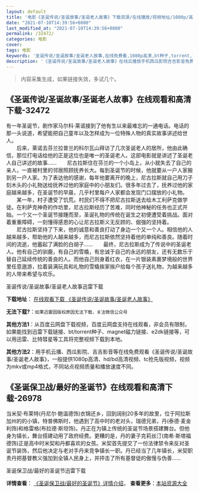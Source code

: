 ```yaml
---
layout: default
title: '电影《圣诞传说/圣诞故事/圣诞老人故事》下载资源/在线播放/视频地址/1080p/高清/蓝光'
date: "2021-07-10T14:39:56+0800"
last_modified_at: "2021-07-10T14:39:56+0800"
permalink: /32472/
categories: 电影
cover:
tags: 电影
keywords: '圣诞传说/圣诞故事/圣诞老人故事,在线免费看,1080p高清,bt种子,torrent,百度云盘,magnet,磁力链,迅雷下载资源'
description: '《圣诞传说/圣诞故事/圣诞老人故事》在线云播放手机西瓜影院吉吉影音免费看，1080p高清bd/hd未删减完整版和tc抢先枪版，mkv/mp4格式，附带bt/torrent种子、magnet/磁力链、百度云盘、网盘资源迅雷下载链接'
---
```


>内容采集生成，如果链接失效，多试几个。


## 《圣诞传说/圣诞故事/圣诞老人故事》在线观看和高清下载-32472

有一年圣诞节，剧作家马尔科&middot;莱诺接到了他有生以来最难忘的一通电话。电话的那一头说道，希望能把自己童年以及怎样成为一位特殊人物的真实故事讲述给世人。<br />　　后来，莱诺去芬兰拉普兰的科尔瓦山拜访了几次圣诞老人的居所，他由此确信，那位打电话给他的正是这位也是唯一的圣诞老人。这部电影就是讲述了圣诞老人自己讲述的故事&hellip;…　　尼古拉斯住在芬兰的一个小岛上，从小就失去了自己的亲人，一直被村里的邻居照顾抚养长大。每到圣诞节的时候，他就要从一户人家搬到另一户人家。为了表达他的感谢，每年他要离开的晚上，尼古拉斯就自己用刀子刻木头的小礼物送给抚养过他的家庭中的小朋友们。很多年过去了，抚养过他的家庭越来越多，在圣诞节的早晨，几乎村里每户人家都会发现门口摆放的小礼物。<br />　　某一年，村子遭受了饥荒。村民们不得不把尼古拉斯送去给木工利萨克做学徒。在利萨克神奇的作坊里，尼古拉斯经历了苦难，同时他神秘的任务也正式开始。一个又一个圣诞节接踵而至，圣诞礼物的传统在诞生之初便遭受着挑战。面对着重重障碍，一刻懂得感恩的心让尼古拉斯义无反顾的、倔强的坚持着。<br />　　尼古拉斯坚持了下来，他的诚意和善良打动了身边一个又一个人。相信他的人越来越多，帮助他的人越来越多，而尼古拉斯依然坚持着他的单纯和善良。随着时间的流逝，他蓄起了满脸的白胡子……　　最终，尼古拉斯成为了传说中的圣诞老人。他有自己的驯鹿，有自己的雪橇，有忠诚于自己的永远的朋友，还有无数乐于替自己延续传统的善良的人。而他自己则身着红衣，在一片银装素裹梦境般的世界里任意遨游，拉着装满玩具和礼物的雪橇挨家挨户给每个孩子送礼物，为越来越多的人带来希望与欢乐。</p>


圣诞传说/圣诞故事/圣诞老人故事迅雷下载

**下载地址**： [在线观看下载 《圣诞传说/圣诞故事/圣诞老人故事》](https://www.993dy.com//vod-detail-id-16278.html) 


**无法下载?**：`如果迅雷因版权原因无法下载，关注微信公众号 `

**其他方法1**：从百度云网盘下载视频，百度云网盘支持在线观看，非会员有限制，如果能找到迅雷下载链接、bt/torrent种子、magnet磁力链接、e2dk链接等，可以用迅雷、比特彗星等工具将完整视频下载到本地。

**其他方法2**：用手机云播、西瓜影院、吉吉影音等在线免费观看《圣诞传说/圣诞故事/圣诞老人故事》，一般提供1080p高清、hd/bd高清视频、tc抢先版视频，视频为mkv或mp4格式，不同站点视频质量和播放速度不同。


## 《圣诞保卫战/最好的圣诞节》在线观看和高清下载-26978

当米契&middot;布莱特(丹尼尔&middot;鲍温德饰)衣锦还乡，回到阔别20多年的故里，位于阿拉斯加州的的小镇，特普佛斯时，他遇到了高中时的老对头，瑞德兄弟，丹(泰德·麦金利饰)和格雷格(布拉德&middot;斯坦饰)。丹正在为镇上传统的圣诞节场景搭建舞台。但他身为镇长，舞台搭建动用了政府经费。更糟的是，丹的妻子克莉丝汀(南希·斯塔福德饰)正是高中时米契和丹都喜欢的女孩。米契首先提交了一份法律禁令来反对圣诞节装饰，然后他决定与老对手丹来竞争镇长一职。丹已经当了几年镇长，米契职责丹把基督教义强加到全镇人民身上，并抨击了所有基督徒的傲慢与伪善……


圣诞保卫战/最好的圣诞节迅雷下载

**详情查看**： [《圣诞保卫战/最好的圣诞节》详情介绍](/movie/26978/)， **查看更多**：[本站资源大全](/movie/t/all/)

